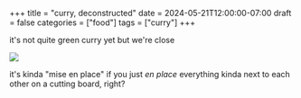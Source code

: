 +++
title = "curry, deconstructed"
date = 2024-05-21T12:00:00-07:00
draft = false
categories = ["food"]
tags = ["curry"]
+++

it's not quite green curry yet but we're close

![](./curry.png)

it's kinda "mise en place" if you just _en place_ everything kinda next to each other on a cutting board, right?